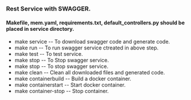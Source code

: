 
### Rest Service with SWAGGER.

#### Makefile, mem.yaml, requirements.txt, default_controllers.py should be placed in service directory.
* make service -- To download swagger code and generate code.
* make run -- To run swagger service ctreated in above step.
* make test -- To test service.
* make stop -- To Stop swagger service.
* make stop -- To stop swagger service.
* make clean -- Clean all downloaded files and generated code.
* make containerbuild -- Build a docker container.
* make containerstart -- Start docker container.
* make container-stop -- Stop container.

